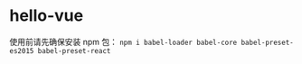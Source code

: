 # hello-vue

使用前请先确保安装 npm 包：
`npm i babel-loader babel-core babel-preset-es2015 babel-preset-react`
